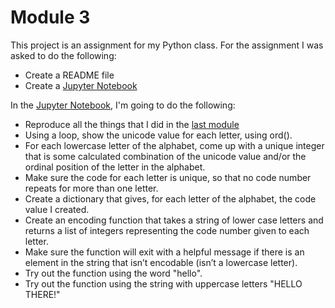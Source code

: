 # Module 3

This project is an assignment for my Python class. For the assignment I was asked to do the following:

* Create a README file
* Create a [Jupyter Notebook](https://github.com/CorkCork/Analytics-Programming/blob/master/Module%203/Module3assignment.ipynb)
 
 In the [Jupyter Notebook](https://github.com/CorkCork/Analytics-Programming/blob/master/Module%203/Module3assignment.ipynb), I'm going to do the following:

* Reproduce all the things that I did in the [last module](https://github.com/CorkCork/Analytics-Programming/blob/master/Module%202/Module2assignment.ipynb)
* Using a loop, show the unicode value for each letter, using ord().
* For each lowercase letter of the alphabet, come up with a unique integer that is some calculated combination of the unicode value and/or the ordinal position of the letter in the alphabet.
* Make sure the code for each letter is unique, so that no code number repeats for more than one letter.
* Create a dictionary that gives, for each letter of the alphabet, the code value I created.
* Create an encoding function that takes a string of lower case letters and returns a list of integers representing the code number given to each letter.
* Make sure the function will exit with a helpful message if there is an element in the string that isn’t encodable (isn’t a lowercase letter).
* Try out the function using the word "hello".
* Try out the function using the string with uppercase letters "HELLO THERE!"